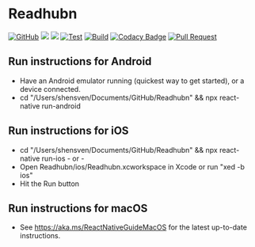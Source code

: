 # Readhubn

[![GitHub](https://img.shields.io/github/license/shensven/Readhubn)](./LICENSE)
[![](https://img.shields.io/github/package-json/dependency-version/shensven/Readhubn/react)](./package.json)
[![](https://img.shields.io/github/package-json/dependency-version/shensven/Readhubn/react-native)](./package.json)
[![Test](https://github.com/shensven/Readhubn/actions/workflows/next.yml/badge.svg?branch=next)](https://github.com/shensven/Readhubn/actions/workflows/next.yml)
[![Build](https://github.com/shensven/Readhubn/actions/workflows/main.yml/badge.svg?branch=main)](https://github.com/shensven/Readhubn/actions/workflows/main.yml)
[![Codacy Badge](https://api.codacy.com/project/badge/Grade/dbb74998402143fabf05c354f0984b32)](https://app.codacy.com/gh/shensven/Readhubn?utm_source=github.com&utm_medium=referral&utm_content=shensven/Readhubn&utm_campaign=Badge_Grade_Settings)
[![Pull Request](https://img.shields.io/badge/pull%20request-welcome-brightgreen)](https://github.com/shensven/Readhubn/pulls)

## Run instructions for Android

- Have an Android emulator running (quickest way to get started), or a device connected.
- cd "/Users/shensven/Documents/GitHub/Readhubn" && npx react-native run-android

## Run instructions for iOS

- cd "/Users/shensven/Documents/GitHub/Readhubn" && npx react-native run-ios - or -
- Open Readhubn/ios/Readhubn.xcworkspace in Xcode or run "xed -b ios"
- Hit the Run button

## Run instructions for macOS

- See https://aka.ms/ReactNativeGuideMacOS for the latest up-to-date instructions.

